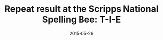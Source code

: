 ---
layout: post
title:  "Repeat result at the Scripps National Spelling Bee: T-I-E"
date:   2015-05-29 
link: http://www.latimes.com/nation/nationnow/la-na-nn-spelling-bee-tie-20150529-story.html
type: link
---
